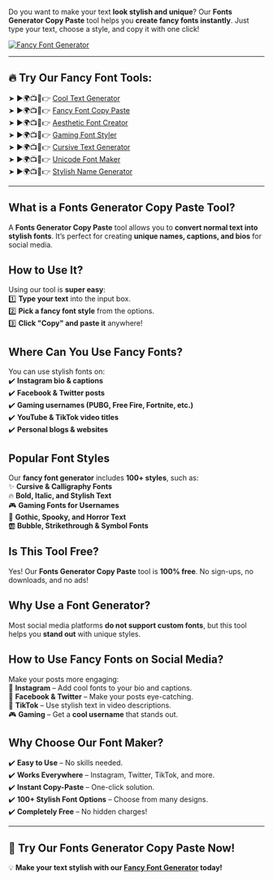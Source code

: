 Do you want to make your text **look stylish and unique**? Our **Fonts Generator Copy Paste** tool helps you **create fancy fonts instantly**. Just type your text, choose a style, and copy it with one click!

[![Fancy Font Generator](https://blogger.googleusercontent.com/img/b/R29vZ2xl/AVvXsEgzxluQxXoU7s_Q6xFBBUNRaGcvx6Z4ENXu0jRU_HmtyCWeyW9oyGZGO-H6LB63MbY0YqMrPt481H_FiJD5zDqdTVwCGc79fyKaGkw8QFxbqn5-SMoOvNdSpZ2tjBoo5L4asJ5PL_aDDC4SQIHBL04KSkY-e70rBxkdLvZc35AVamhDJnhQf_lXtr_9qNrJ/w640-h237-rw/Cool.JPG)](https://www.cooltextmaker.com/)

---

## 🔥 **Try Our Fancy Font Tools:**
➤ ►🌍📺📱👉 [Cool Text Generator](https://www.cooltextmaker.com/)  
➤ ►🌍📺📱👉 [Fancy Font Copy Paste](https://www.cooltextmaker.com/)  
➤ ►🌍📺📱👉 [Aesthetic Font Creator](https://www.cooltextmaker.com/)  
➤ ►🌍📺📱👉 [Gaming Font Styler](https://www.cooltextmaker.com/)  
➤ ►🌍📺📱👉 [Cursive Text Generator](https://www.cooltextmaker.com/)  
➤ ►🌍📺📱👉 [Unicode Font Maker](https://www.cooltextmaker.com/)  
➤ ►🌍📺📱👉 [Stylish Name Generator](https://www.cooltextmaker.com/)  

---

## **What is a Fonts Generator Copy Paste Tool?**
A **Fonts Generator Copy Paste** tool allows you to **convert normal text into stylish fonts**. It’s perfect for creating **unique names, captions, and bios** for social media.

## **How to Use It?**
Using our tool is **super easy**:  
1️⃣ **Type your text** into the input box.  
2️⃣ **Pick a fancy font style** from the options.  
3️⃣ **Click "Copy" and paste it** anywhere!  

## **Where Can You Use Fancy Fonts?**
You can use stylish fonts on:  
✔️ **Instagram bio & captions**  
✔️ **Facebook & Twitter posts**  
✔️ **Gaming usernames (PUBG, Free Fire, Fortnite, etc.)**  
✔️ **YouTube & TikTok video titles**  
✔️ **Personal blogs & websites**  

## **Popular Font Styles**
Our **fancy font generator** includes **100+ styles**, such as:  
✨ **Cursive & Calligraphy Fonts**  
🔥 **Bold, Italic, and Stylish Text**  
🎮 **Gaming Fonts for Usernames**  
🖤 **Gothic, Spooky, and Horror Text**  
🆎 **Bubble, Strikethrough & Symbol Fonts**  

## **Is This Tool Free?**
Yes! Our **Fonts Generator Copy Paste** tool is **100% free**. No sign-ups, no downloads, and no ads!

## **Why Use a Font Generator?**
Most social media platforms **do not support custom fonts**, but this tool helps you **stand out** with unique styles.

## **How to Use Fancy Fonts on Social Media?**
Make your posts more engaging:  
💎 **Instagram** – Add cool fonts to your bio and captions.  
📝 **Facebook & Twitter** – Make your posts eye-catching.  
🎵 **TikTok** – Use stylish text in video descriptions.  
🎮 **Gaming** – Get a **cool username** that stands out.  

## **Why Choose Our Font Maker?**
✔️ **Easy to Use** – No skills needed.  
✔️ **Works Everywhere** – Instagram, Twitter, TikTok, and more.  
✔️ **Instant Copy-Paste** – One-click solution.  
✔️ **100+ Stylish Font Options** – Choose from many designs.  
✔️ **Completely Free** – No hidden charges!  

---

## 🎉 **Try Our Fonts Generator Copy Paste Now!**
💡 **Make your text stylish with our [Fancy Font Generator](https://www.cooltextmaker.com/) today!**
